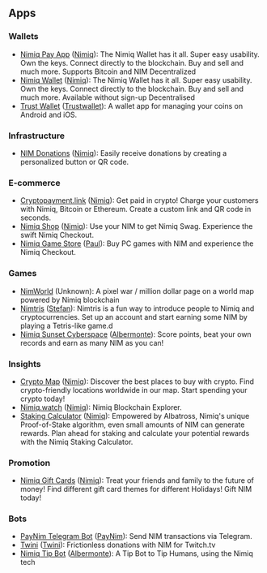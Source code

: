 ## Apps

### Wallets

- [Nimiq Pay App](https://nimiq.com/nimiq-pay/) ([Nimiq](https://github.com/nimiq)): The Nimiq Wallet has it all. Super easy usability. Own the keys. Connect directly to the blockchain. Buy and sell and much more. Supports Bitcoin and NIM Decentralized
- [Nimiq Wallet](https://nimiq.com/wallet/) ([Nimiq](https://github.com/nimiq)): The Nimiq Wallet has it all. Super easy usability. Own the keys. Connect directly to the blockchain. Buy and sell and much more. Available without sign-up Decentralised 
- [Trust Wallet](https://trustwallet.com/nimiq-wallet) ([Trustwallet](https://github.com/onmax)): A wallet app for managing your coins on Android and iOS.

### Infrastructure

- [NIM Donations](https://www.nimiq.com/accept-donations/) ([Nimiq](https://github.com/nimiq)): Easily receive donations by creating a personalized button or QR code.

### E-commerce

- [Cryptopayment.link](https://cryptopayment.link/) ([Nimiq](https://github.com/nimiq)): Get paid in crypto! Charge your customers with Nimiq, Bitcoin or Ethereum. Create a custom link and QR code in seconds.
- [Nimiq Shop](https://shop.nimiq.com/) ([Nimiq](https://github.com/nimiq)): Use your NIM to get Nimiq Swag. Experience the swift Nimiq Checkout.
- [Nimiq Game Store](https://nimiq-game-store.paulgertz.com/) ([Paul](https://github.com/onmax)): Buy PC games with NIM and experience the Nimiq Checkout.

### Games

- [NimWorld](https://world.nimpowered.com/) (Unknown): A pixel war / million dollar page on a world map powered by Nimiq blockchain
- [Nimtris](https://nimtris.com/) ([Stefan](https://github.com/onmax)): Nimtris is a fun way to introduce people to Nimiq and cryptocurrencies. Set up an account and start earning some NIM by playing a Tetris-like game.d
- [Nimiq Sunset Cyberspace](https://play.google.com/store/src/details?id=com.nimiqsunsetcyberspace&hl=de&gl=US) ([Albermonte](https://github.com/onmax)): Score points, beat your own records and earn as many NIM as you can!

### Insights

- [Crypto Map](https://map.nimiq.com) ([Nimiq](https://github.com/nimiq)): Discover the best places to buy with crypto. Find crypto-friendly locations worldwide in our map. Start spending your crypto today!
- [Nimiq.watch](https://nimiq.watch/) ([Nimiq](https://github.com/nimiq)): Nimiq Blockchain Explorer.
- [Staking Calculator](https://www.nimiq.com/staking-calculator/) ([Nimiq](https://github.com/nimiq)): Empowered by Albatross, Nimiq's unique Proof-of-Stake algorithm, even small amounts of NIM can generate rewards. Plan ahead for staking and calculate your potential rewards with the Nimiq Staking Calculator.

### Promotion

- [Nimiq Gift Cards](https://www.nimiq.com/cards/) ([Nimiq](https://github.com/nimiq)): Treat your friends and family to the future of money! Find different gift card themes for different Holidays! Gift NIM today!

### Bots

- [PayNim Telegram Bot](https://t.me/PayNimBot) ([PayNim](https://github.com/onmax)): Send NIM transactions via Telegram.
- [Twini](https://github.com/Eligioo/twinibot-telegram) ([Twini](https://github.com/onmax)): Frictionless donations with NIM for Twitch.tv
- [Nimiq Tip Bot](https://t.me/NimiqTipBot) ([Albermonte](https://github.com/onmax)): A Tip Bot to Tip Humans, using the Nimiq tech
